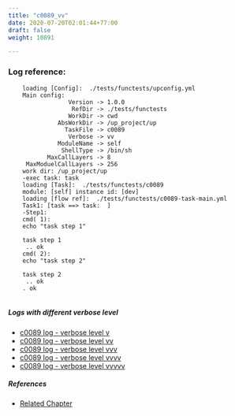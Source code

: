 ```yaml
---
title: "c0089_vv"
date: 2020-07-20T02:01:44+77:00
draft: false
weight: 10891

---
```


### Log reference: <no value>

```
    loading [Config]:  ./tests/functests/upconfig.yml
    Main config:
                 Version -> 1.0.0
                  RefDir -> ./tests/functests
                 WorkDir -> cwd
              AbsWorkDir -> /up_project/up
                TaskFile -> c0089
                 Verbose -> vv
              ModuleName -> self
               ShellType -> /bin/sh
           MaxCallLayers -> 8
     MaxModuelCallLayers -> 256
    work dir: /up_project/up
    -exec task: task
    loading [Task]:  ./tests/functests/c0089
    module: [self] instance id: [dev]
    loading [flow ref]:  ./tests/functests/c0089-task-main.yml
    Task1: [task ==> task:  ]
    -Step1:
    cmd( 1):
    echo "task step 1"
    
    task step 1
     .. ok
    cmd( 2):
    echo "task step 2"
    
    task step 2
     .. ok
    . ok
    
```

##### Logs with different verbose level
* [c0089 log - verbose level v](../../logs/c0089_v)
* [c0089 log - verbose level vv](../../logs/c0089_vv)
* [c0089 log - verbose level vvv](../../logs/c0089_vvv)
* [c0089 log - verbose level vvvv](../../logs/c0089_vvvv)
* [c0089 log - verbose level vvvvv](../../logs/c0089_vvvvv)

##### References
* [Related Chapter](../../organization/c0089)
